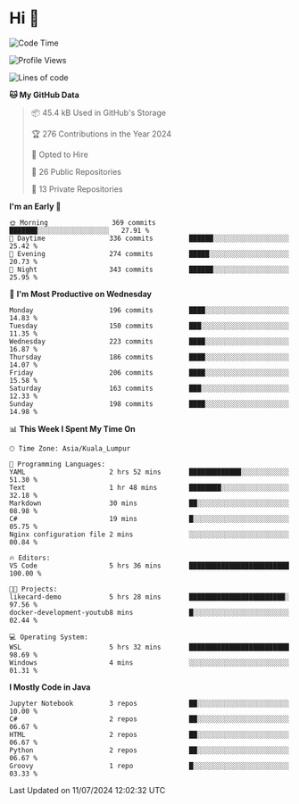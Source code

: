 <h1>Hi 👋</h1>

<!--START_SECTION:waka-->
![Code Time](http://img.shields.io/badge/Code%20Time-566%20hrs%2017%20mins-blue)

![Profile Views](http://img.shields.io/badge/Profile%20Views-19-blue)

![Lines of code](https://img.shields.io/badge/From%20Hello%20World%20I%27ve%20Written-1.2%20million%20lines%20of%20code-blue)

**🐱 My GitHub Data** 

> 📦 45.4 kB Used in GitHub's Storage 
 > 
> 🏆 276 Contributions in the Year 2024
 > 
> 💼 Opted to Hire
 > 
> 📜 26 Public Repositories 
 > 
> 🔑 13 Private Repositories 
 > 
**I'm an Early 🐤** 

```text
🌞 Morning                369 commits         ███████░░░░░░░░░░░░░░░░░░   27.91 % 
🌆 Daytime                336 commits         ██████░░░░░░░░░░░░░░░░░░░   25.42 % 
🌃 Evening                274 commits         █████░░░░░░░░░░░░░░░░░░░░   20.73 % 
🌙 Night                  343 commits         ██████░░░░░░░░░░░░░░░░░░░   25.95 % 
```
📅 **I'm Most Productive on Wednesday** 

```text
Monday                   196 commits         ████░░░░░░░░░░░░░░░░░░░░░   14.83 % 
Tuesday                  150 commits         ███░░░░░░░░░░░░░░░░░░░░░░   11.35 % 
Wednesday                223 commits         ████░░░░░░░░░░░░░░░░░░░░░   16.87 % 
Thursday                 186 commits         ████░░░░░░░░░░░░░░░░░░░░░   14.07 % 
Friday                   206 commits         ████░░░░░░░░░░░░░░░░░░░░░   15.58 % 
Saturday                 163 commits         ███░░░░░░░░░░░░░░░░░░░░░░   12.33 % 
Sunday                   198 commits         ████░░░░░░░░░░░░░░░░░░░░░   14.98 % 
```


📊 **This Week I Spent My Time On** 

```text
🕑︎ Time Zone: Asia/Kuala_Lumpur

💬 Programming Languages: 
YAML                     2 hrs 52 mins       █████████████░░░░░░░░░░░░   51.30 % 
Text                     1 hr 48 mins        ████████░░░░░░░░░░░░░░░░░   32.18 % 
Markdown                 30 mins             ██░░░░░░░░░░░░░░░░░░░░░░░   08.98 % 
C#                       19 mins             █░░░░░░░░░░░░░░░░░░░░░░░░   05.75 % 
Nginx configuration file 2 mins              ░░░░░░░░░░░░░░░░░░░░░░░░░   00.84 % 

🔥 Editors: 
VS Code                  5 hrs 36 mins       █████████████████████████   100.00 % 

🐱‍💻 Projects: 
likecard-demo            5 hrs 28 mins       ████████████████████████░   97.56 % 
docker-development-youtub8 mins              █░░░░░░░░░░░░░░░░░░░░░░░░   02.44 % 

💻 Operating System: 
WSL                      5 hrs 32 mins       █████████████████████████   98.69 % 
Windows                  4 mins              ░░░░░░░░░░░░░░░░░░░░░░░░░   01.31 % 
```

**I Mostly Code in Java** 

```text
Jupyter Notebook         3 repos             ██░░░░░░░░░░░░░░░░░░░░░░░   10.00 % 
C#                       2 repos             ██░░░░░░░░░░░░░░░░░░░░░░░   06.67 % 
HTML                     2 repos             ██░░░░░░░░░░░░░░░░░░░░░░░   06.67 % 
Python                   2 repos             ██░░░░░░░░░░░░░░░░░░░░░░░   06.67 % 
Groovy                   1 repo              █░░░░░░░░░░░░░░░░░░░░░░░░   03.33 % 
```




 Last Updated on 11/07/2024 12:02:32 UTC
<!--END_SECTION:waka-->
